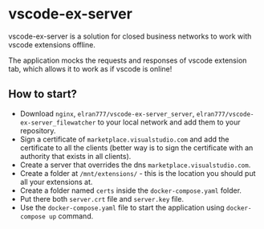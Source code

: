 # vscode-ex-server

vscode-ex-server is a solution for closed business networks to work with vscode extensions offline.

The application mocks the requests and responses of vscode extension tab, which allows it to work as if vscode is online!

## How to start?
- Download `nginx`, `elran777/vscode-ex-server_server`, `elran777/vscode-ex-server_filewatcher` to your local network and add them to your repository.
- Sign a certificate of `marketplace.visualstudio.com` and add the certificate to all the clients (better way is to sign the certificate with an authority that exists in all clients).
- Create a server that overrides the dns `marketplace.visualstudio.com`.
- Create a folder at `/mnt/extensions/` - this is the location you should put all your extensions at.
- Create a folder named `certs` inside the `docker-compose.yaml` folder.
- Put there both `server.crt` file and `server.key` file.
- Use the `docker-compose.yaml` file to start the application using `docker-compose up` command.